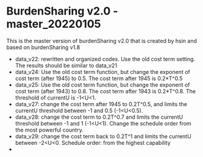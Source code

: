 # BurdenSharing v2.0 - master_20220105

This is the master version of burdenSharing v2.0 that is created by hsin and based on burdenSharing v1.8

* data_v22: rewritten and organized codes. Use the old cost term setting. The results should be similar to data_v21
* data_v24: Use the old cost term function, but change the exponent of cost term (after 1945) to 0.5. The cost term after 1945 is 0.2*T^0.5
* data_v25: Use the old cost term function, but change the exponent of cost term (after 1943) to 0.8. The cost term after 1943 is 0.2*T^0.8. The threshold of currentU is -1<U<1.
* data_v27: change the cost term after 1945 to 0.2T^0.5, and limits the currentU threshold between -1 and 0.5 (-1<U<0.5).
* data_v28: change the cost term to 0.2T^0.7 and limits the currentU threshold between -1 and 1 (-1<U<1). Change the schedule order from the most powerful country.
* data_v29: change the cost term back to 0.2T^1 and limits the currentU between -2<U<0. Schedule order: from the highest capability
* 